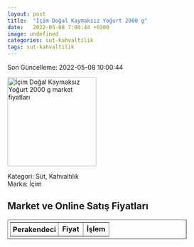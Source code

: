 ```yaml
---
layout: post
title:  "İçim Doğal Kaymaksız Yoğurt 2000 g"
date:   2022-05-08 7:00:44 +0300
image: undefined
categories: sut-kahvaltilik
tags: sut-kahvaltilik
---
```


Son Güncelleme: 2022-05-08 10:00:44

<img src="undefined" width="200" alt="İçim Doğal Kaymaksız Yoğurt 2000 g market fiyatları" />

Kategori: Süt, Kahvaltılık
<br />
Marka: İçim

<h2>Market ve Online Satış Fiyatları</h2>

<table border="1" style="padding: 5px;width:80%;">
  <tr>
    <td style="padding: 5px;"><strong>Perakendeci</strong></td>
    <td><strong>Fiyat</strong></td>
    <td><strong>İşlem</strong></td>
  </tr>
  
</table>
